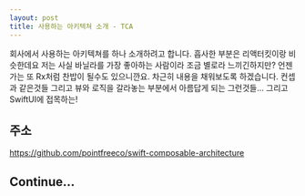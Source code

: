 ```yaml
---
layout: post
title: 사용하는 아키텍쳐 소개 - TCA
---
```


회사에서 사용하는 아키텍쳐를 하나 소개하려고 합니다.
흡사한 부분은 리액터킷이랑 비슷한데요
저는 사실 바닐라를 가장 좋아하는 사람이라 조금 별로라 느끼긴하지만?
언젠가는 또 Rx처럼 찬밥이 될수도 있으니깐요.
차근히 내용을 채워보도록 하겠습니다.
컨셉과 같은것들 그리고 뷰와 로직을 갈라놓는 부분에서 아름답게 되는 그런것들...
그리고 SwiftUI에 접목하는!

## 주소
https://github.com/pointfreeco/swift-composable-architecture

## Continue...
